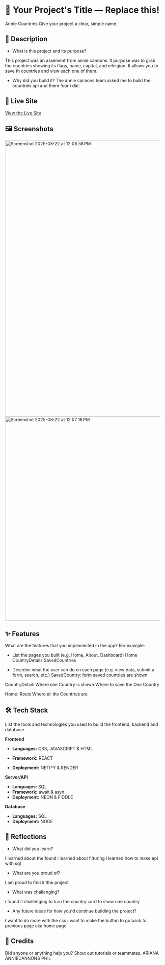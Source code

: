 # 📝 Your Project's Title — Replace this!

Annie Countries
Give your project a clear, simple name.

## 📌 Description

- What is this project and its purpose?

This project was an assement from annie cannons. It purpose was to grab the countries showing its flags, name, capital, and releigion. It allows you to save th countries and view each one of them.

- Why did you build it?
  The annie cannons team asked me to build the countries api and there foor i did.

## 🚀 Live Site

[View the Live Site](https://country-api2025.netlify.app/)

## 🖼️ Screenshots

<img width="1301" height="899" alt="Screenshot 2025-08-22 at 12 06 58 PM" src="https://github.com/user-attachments/assets/a566921a-2784-4dcd-8fdd-9034fa0d7ad7" />

<img width="659" height="666" alt="Screenshot 2025-08-22 at 12 07 18 PM" src="https://github.com/user-attachments/assets/146f086d-167a-40c1-9961-03946fd13901" />

## ✨ Features

What are the features that you implemented in the app?
For example:

- List the pages you built (e.g. Home, About, Dashboard)
  Home
  CountryDetails
  SavedCountries

- Describe what the user can do on each page (e.g. view data, submit a form, search, etc.)
  SavedCountry:
  form
  saved countries are shown

CountryDetail:
Where one Country is shown
Where to save the One Country

Home:
Routs
Where all the Countries are

## 🛠️ Tech Stack

List the tools and technologies you used to build the frontend, backend and database.

**Frontend**

- **Languages:**
  CSS,
  JAVASCRIPT &
  HTML
- **Framework:**
  REACT

- **Deployment:**
  NETIFY &
  RENDER

**Server/API**

- **Languages:**
  SQL
- **Framework:**
  await &
  asyn
- **Deployment:**
  NEON &
  FIDDLE

**Database**

- **Languages:**
  SQL
- **Deployment:**
  NODE

## 💭 Reflections

- What did you learn?

I learned about the found
i learned about filturing
i learned how to make api with sql

- What are you proud of?

I am proud to finish tthe project

- What was challenging?

i found it challenging to turn the country card to show one country

- Any future ideas for how you'd continue building the project?

I want to do more with the css
i want to make the button to go back to previous page aka home page

## 🙌 Credits

Did anyone or anything help you? Shout out tutorials or teammates.
ARIANA
ANNIECANNONS
PHIL
